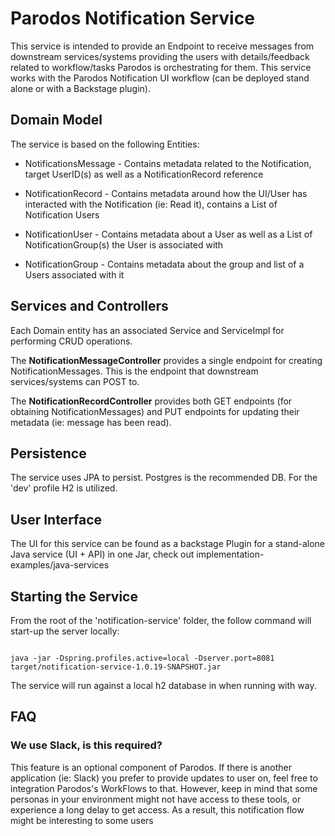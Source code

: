 # Parodos Notification Service

This service is intended to provide an Endpoint to receive messages from downstream services/systems providing the users
with details/feedback related to workflow/tasks Parodos is orchestrating for them. This service works with the Parodos
Notification UI workflow (can be deployed stand alone or with a Backstage plugin).

## Domain Model

The service is based on the following Entities:

* NotificationsMessage - Contains metadata related to the Notification, target UserID(s) as well as a NotificationRecord
  reference

* NotificationRecord - Contains metadata around how the UI/User has interacted with the Notification (ie: Read it),
  contains a List of Notification Users

* NotificationUser - Contains metadata about a User as well as a List of NotificationGroup(s) the User is associated
  with

* NotificationGroup - Contains metadata about the group and list of a Users associated with it

## Services and Controllers

Each Domain entity has an associated Service and ServiceImpl for performing CRUD operations.

The **NotificationMessageController** provides a single endpoint for creating NotificationMessages. This is the endpoint
that downstream services/systems can POST to.

The **NotificationRecordController** provides both GET endpoints (for obtaining NotificationMessages) and PUT endpoints
for updating their metadata (ie: message has been read).

## Persistence

The service uses JPA to persist. Postgres is the recommended DB. For the 'dev' profile H2 is utilized.

## User Interface

The UI for this service can be found as a backstage Plugin for a stand-alone Java service (UI + API) in one Jar, check
out implementation-examples/java-services

## Starting the Service

From the root of the 'notification-service' folder, the follow command will start-up the server locally:

```shell

java -jar -Dspring.profiles.active=local -Dserver.port=8081  target/notification-service-1.0.19-SNAPSHOT.jar

```

The service will run against a local h2 database in when running with way.

## FAQ

### We use Slack, is this required?

This feature is an optional component of Parodos. If there is another application (ie: Slack) you prefer to provide
updates to user on, feel free to integration Parodos's WorkFlows to that. However, keep in mind that some personas in
your environment might not have access to these tools, or experience a long delay to get access. As a result, this
notification flow might be interesting to some users
